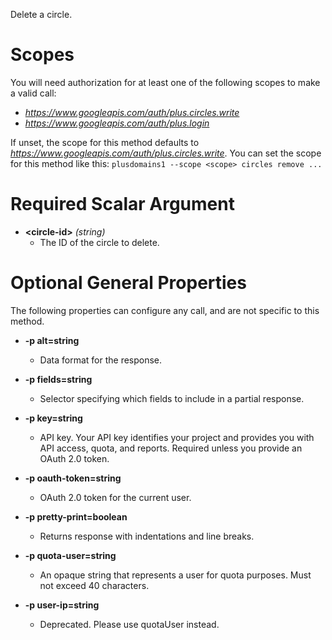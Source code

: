 Delete a circle.
# Scopes

You will need authorization for at least one of the following scopes to make a valid call:

* *https://www.googleapis.com/auth/plus.circles.write*
* *https://www.googleapis.com/auth/plus.login*

If unset, the scope for this method defaults to *https://www.googleapis.com/auth/plus.circles.write*.
You can set the scope for this method like this: `plusdomains1 --scope <scope> circles remove ...`
# Required Scalar Argument
* **&lt;circle-id&gt;** *(string)*
    - The ID of the circle to delete.
# Optional General Properties

The following properties can configure any call, and are not specific to this method.

* **-p alt=string**
    - Data format for the response.

* **-p fields=string**
    - Selector specifying which fields to include in a partial response.

* **-p key=string**
    - API key. Your API key identifies your project and provides you with API access, quota, and reports. Required unless you provide an OAuth 2.0 token.

* **-p oauth-token=string**
    - OAuth 2.0 token for the current user.

* **-p pretty-print=boolean**
    - Returns response with indentations and line breaks.

* **-p quota-user=string**
    - An opaque string that represents a user for quota purposes. Must not exceed 40 characters.

* **-p user-ip=string**
    - Deprecated. Please use quotaUser instead.
